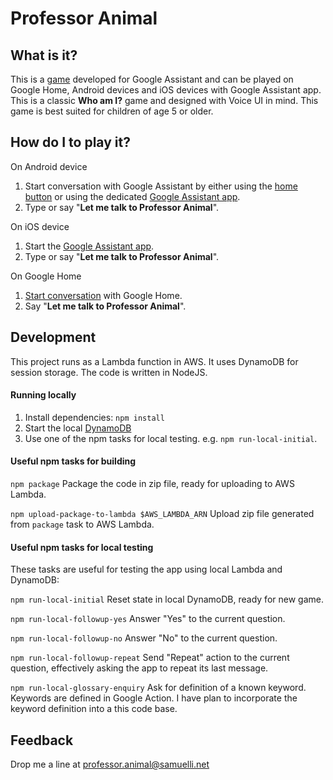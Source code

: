 # Professor Animal

## What is it?
This is a [game](https://assistant.google.com/services/a/uid/0000000d710d70f0) developed for Google Assistant and can be played on Google Home, Android devices and iOS devices with Google Assistant app. This is a classic **Who am I?** game and designed with Voice UI in mind. This game is best suited for children of age 5 or older.

## How do I to play it?
On Android device
1. Start conversation with Google Assistant by either using the [home button](https://support.google.com/assistant/answer/7172657?co=GENIE.Platform%3DAndroid&oco=0) or using the dedicated [Google Assistant app](https://play.google.com/store/apps/details?id=com.google.android.apps.googleassistant&hl=en).
2. Type or say "**Let me talk to Professor Animal**".

On iOS device
1. Start the [Google Assistant app](https://itunes.apple.com/au/app/google-assistant/id1220976145?mt=8).
2. Type or say "**Let me talk to Professor Animal**".

On Google Home
1. [Start conversation](https://support.google.com/googlehome/answer/7207759?hl=en-AU&ref_topic=7196346) with Google Home.
2. Say "**Let me talk to Professor Animal**".

## Development
This project runs as a Lambda function in AWS. It uses DynamoDB for session storage. The code is written in NodeJS.
#### Running locally
1. Install dependencies: `npm install`
2. Start the local [DynamoDB](https://docs.aws.amazon.com/amazondynamodb/latest/developerguide/DynamoDBLocal.html)
3. Use one of the npm tasks for local testing. e.g. `npm run-local-initial`.

#### Useful npm tasks for building
`npm package` Package the code in zip file, ready for uploading to AWS Lambda.

`npm upload-package-to-lambda $AWS_LAMBDA_ARN` Upload zip file generated from `package` task to AWS Lambda.
#### Useful npm tasks for local testing
These tasks are useful for testing the app using local Lambda and DynamoDB:

`npm run-local-initial` Reset state in local DynamoDB, ready for new game.

`npm run-local-followup-yes` Answer "Yes" to the current question.

`npm run-local-followup-no` Answer "No" to the current question.

`npm run-local-followup-repeat` Send "Repeat" action to the current question, effectively asking the app to repeat its last message.

`npm run-local-glossary-enquiry` Ask for definition of a known keyword. Keywords are defined in Google Action. I have plan to incorporate the keyword definition into a this code base.

## Feedback
Drop me a line at professor.animal@samuelli.net
